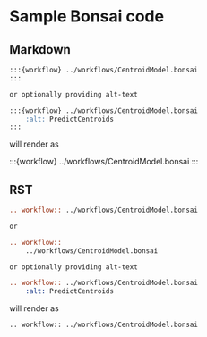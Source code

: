# Sample Bonsai code

## Markdown
```markdown
:::{workflow} ../workflows/CentroidModel.bonsai
:::

or optionally providing alt-text

:::{workflow} ../workflows/CentroidModel.bonsai
    :alt: PredictCentroids
:::
```
will render as

:::{workflow} ../workflows/CentroidModel.bonsai
:::

## RST
```rst
.. workflow:: ../workflows/CentroidModel.bonsai

or

.. workflow:: 
    ../workflows/CentroidModel.bonsai

or optionally providing alt-text

.. workflow:: ../workflows/CentroidModel.bonsai
    :alt: PredictCentroids
```
will render as
```{eval-rst}
.. workflow:: ../workflows/CentroidModel.bonsai
```
